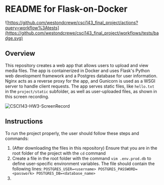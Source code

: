 # README for Flask-on-Docker
![https://github.com/westondcrewe/csci143_final_project/actions?query=workflow%3Atests](https://github.com/westondcrewe/csci143_final_project/workflows/tests/badge.svg)
## Overview
This repository creates a web app that allows users to upload and view media files. The app is containerized in Docker and uses Flask's Python web development framework and a Postgres database for user information. Nginx acts as a reverse proxy for the app, and Gunicorn is used as a WSGI server to handle client requests. The app serves static files, like ```hello.txt``` in the ```project/static``` subfolder, as well as user-uploaded files, as shown in this screen recording. 

![CSCI143-HW3-ScreenRecord](https://github.com/westondcrewe/flask-on-docker/assets/123044932/42cd55a5-824f-464d-b02f-be6d2f580cde)

## Instructions
To run the project properly, the user should follow these steps and commands:
  1. (After downloading the files in this repository) Ensure that you are in the root folder of the project with the ```cd``` command
  2. Create a file in the root folder with the command ```vim .env.prod.db``` to define user-specific environment variables. The file should contain the following lines:
	```POSTGRES_USER=<username>
	   POSTGRES_PASSWORD=<passwork>
	   POSTGRES_DB=<database_name>```
  3. 
